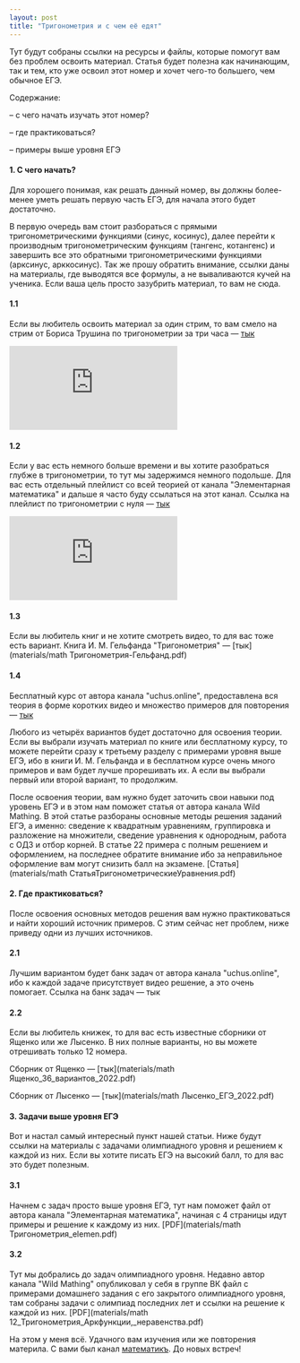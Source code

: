 ```yaml
---
layout: post
title: "Тригонометрия и с чем её едят"
---
```

 
Тут будут собраны ссылки на ресурсы и файлы, которые помогут вам без проблем освоить материал. Статья будет полезна как начинающим, так и тем, кто уже освоил этот номер и хочет чего-то большего, чем обычное ЕГЭ. 

Содержание:

– с чего начать изучать этот номер?

– где практиковаться?

– примеры выше уровня ЕГЭ



#### 1.  С чего начать?
Для хорошего понимая, как решать данный номер, вы должны более-менее уметь решать первую часть ЕГЭ, для начала этого будет достаточно. 

В первую очередь вам стоит разбораться с прямыми тригонометрическими функциями (синус, косинус), далее перейти к производным тригонометрическим функциям (тангенс, котангенс) и завершить все это обратными тригонометрическими функциями (арксинус, арккосинус). Так же прошу обратить внимание, ссылки даны на материалы, где выводятся все формулы, а не вываливаются кучей на ученика. Если ваша цель просто зазубрить материал, то вам не сюда.



#### 1.1
 Если вы любитель освоить материал за один стрим, то вам смело на стрим от Бориса Трушина по тригонометрии за три часа — [тык](https://youtu.be/Z5PrN6xen1g)

<iframe src="https://www.youtube-nocookie.com/embed/Z5PrN6xen1g" title="YouTube video player" frameborder="0" allow="accelerometer; autoplay; clipboard-write; encrypted-media; gyroscope; picture-in-picture" allowfullscreen></iframe>


#### 1.2
Если у вас есть немного больше времени и вы хотите разобраться глубже в тригонометрии, то тут мы задержимся немного подольше. Для вас есть отдельный плейлист со всей теорией от канала "Элементарная математика" и дальше я часто буду ссылаться на этот канал. Ссылка на плейлист по тригонометрии с нуля — [тык](https://youtube.com/playlist?list=PL1ZFQKClTmukaPmGvPk6dSpul3-zTpVlu)

<iframe src="https://www.youtube-nocookie.com/embed/videoseries?list=PL1ZFQKClTmukaPmGvPk6dSpul3-zTpVlu" title="YouTube video player" frameborder="0" allow="accelerometer; autoplay; clipboard-write; encrypted-media; gyroscope; picture-in-picture" allowfullscreen></iframe>

#### 1.3
Если вы любитель книг и не хотите смотреть видео, то для вас тоже есть вариант. Книга И. М. Гельфанда "Тригонометрия"  — [тык](materials/math Тригонометрия-Гельфанд.pdf)

#### 1.4
Бесплатный курс от автора канала "uchus.online", предоставлена вся теория в форме коротких видео и множество примеров для повторения — [тык](https://vk.com/wall-86125741_23838) 



Любого из четырёх вариантов будет достаточно для освоения теории. Если вы выбрали изучать материал по книге или бесплатному курсу, то можете перейти сразу к третьему разделу с примерами уровня выше ЕГЭ, ибо в книги И. М. Гельфанда и в бесплатном курсе очень много примеров и вам будет лучше прорешивать их. А если вы выбрали первый или второй вариант, то продолжим. 

После освоения теории, вам нужно будет заточить свои навыки под уровень ЕГЭ и в этом нам поможет статья от автора канала Wild Mathing. В этой статье разбораны основные методы решения заданий ЕГЭ, а именно: сведение к квадратным уравнениям, группировка и разложение на множители, сведение уравнения к однородным, работа с ОДЗ и отбор корней. В статье 22 примера с полным решением и оформлением, на последнее обратите внимание ибо за  неправильное оформление вам могут снизить балл на экзамене. [Cтатья](materials/math СтатьяТригонометрическиеУравнения.pdf)



#### 2. Где практиковаться?
После освоения основных методов решения вам нужно практиковаться и найти хороший источник примеров. С этим сейчас нет проблем, ниже приведу одни из лучших источников. 

#### 2.1 
Лучшим вариантом будет банк задач от автора канала "uchus.online", ибо к каждой задаче присутствует видео решение, а это очень помогает. Ссылка на банк задач — тык

#### 2.2 
Если вы любитель книжек, то для вас есть известные сборники от Ященко или же Лысенко. В них полные варианты, но вы можете отрешивать только 12 номера. 

Сборник от Ященко — [тык](materials/math Ященко_36_вариантов_2022.pdf) 

Сборник от Лысенко — [тык](materials/math Лысенко_ЕГЭ_2022.pdf)

#### 3. Задачи выше уровня ЕГЭ
Вот и настал самый интересный пункт нашей статьи. Ниже будут ссылки на материалы с задачами олимпиадного уровня и решением к каждой из них. Если вы хотите писать ЕГЭ на высокий балл, то для вас это будет полезным. 

#### 3.1
Начнем с задач просто выше уровня ЕГЭ, тут нам поможет файл от автора канала "Элементарная математика", начиная с 4 страницы идут примеры и решение к каждому из них. [PDF](materials/math Тригонометрия_elemen.pdf)

#### 3.2 
Тут мы добрались до задач олимпиадного уровня. Недавно автор канала "Wild Mathing" опубликовал у себя в группе ВК файл с примерами домашнего задания с его закрытого олимпиадного уровня, там собраны задачи с олимпиад последних лет и ссылки на решение к каждой из них. [PDF](materials/math 12_Тригонометрия_Аркфункции,_неравенства.pdf) 





На этом у меня всё. Удачного вам изучения или же повторения материла. С вами был канал [математикъ](https://t.me/welovemathh). До новых встреч!
